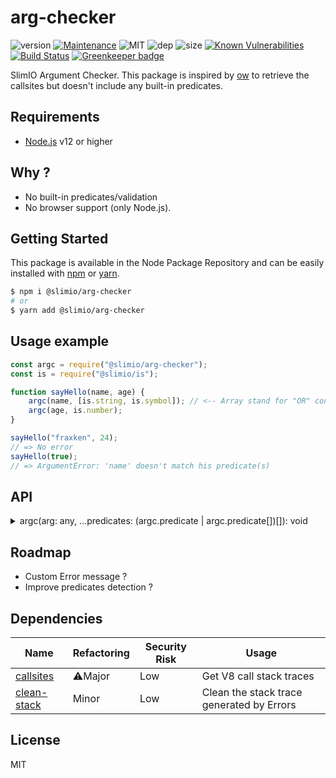 # arg-checker
![version](https://img.shields.io/badge/dynamic/json.svg?url=https://raw.githubusercontent.com/SlimIO/arg-checker/master/package.json?token=AOgWw3vrgQuu-U4fz1c7yYZyc7XJPNtrks5catjdwA%3D%3D&query=$.version&label=Version)
[![Maintenance](https://img.shields.io/badge/Maintained%3F-yes-green.svg)](https://github.com/SlimIO/arg-checker/commit-activity)
![MIT](https://img.shields.io/github/license/mashape/apistatus.svg)
![dep](https://img.shields.io/david/SlimIO/arg-checker)
![size](https://img.shields.io/github/languages/code-size/SlimIO/arg-checker)
[![Known Vulnerabilities](https://snyk.io//test/github/SlimIO/arg-checker/badge.svg?targetFile=package.json)](https://snyk.io//test/github/SlimIO/arg-checker?targetFile=package.json)
[![Build Status](https://travis-ci.com/SlimIO/arg-checker.svg?branch=master)](https://travis-ci.com/SlimIO/arg-checker)
[![Greenkeeper badge](https://badges.greenkeeper.io/SlimIO/arg-checker.svg)](https://greenkeeper.io/)

SlimIO Argument Checker. This package is inspired by [ow](https://github.com/sindresorhus/ow#readme) to retrieve the callsites but doesn't include any built-in predicates.

## Requirements
- [Node.js](https://nodejs.org/en/) v12 or higher

## Why ?
- No built-in predicates/validation
- No browser support (only Node.js).

## Getting Started

This package is available in the Node Package Repository and can be easily installed with [npm](https://docs.npmjs.com/getting-started/what-is-npm) or [yarn](https://yarnpkg.com).

```bash
$ npm i @slimio/arg-checker
# or
$ yarn add @slimio/arg-checker
```

## Usage example
```js
const argc = require("@slimio/arg-checker");
const is = require("@slimio/is");

function sayHello(name, age) {
    argc(name, [is.string, is.symbol]); // <-- Array stand for "OR" condition
    argc(age, is.number);
}

sayHello("fraxken", 24);
// => No error
sayHello(true);
// => ArgumentError: 'name' doesn't match his predicate(s)
```

## API

<details><summary>argc(arg: any, ...predicates: (argc.predicate | argc.predicate[])[]): void</summary>
<br />

Check if **arg** match his predicates.

```js
const logValidInput = (input) => {
    argc(input, is.number, (num) => num > 10 && num < 20);
    // ...predicates are executing as && condition.
    console.log(input);
}

logValidInput(15);
// => No Error

logValidInput(50);
// => ArgumentError: 'input' doesn't match his predicate(s)
```
</details>

## Roadmap
- Custom Error message ?
- Improve predicates detection ?

## Dependencies

|Name|Refactoring|Security Risk|Usage|
|---|---|---|---|
|[callsites](https://github.com/sindresorhus/callsites#readme)|⚠️Major|Low|Get V8 call stack traces|
|[clean-stack](https://github.com/sindresorhus/clean-stack#readme)|Minor|Low|Clean the stack trace generated by Errors|

## License
MIT
